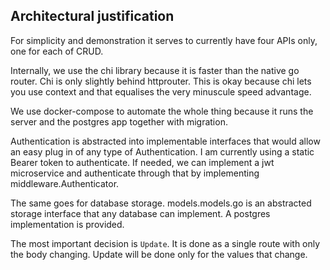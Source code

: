 ## Architectural justification

For simplicity and demonstration it serves to currently have four APIs only,
one for each of CRUD.

Internally, we use the chi library because it is faster than the native
go router. Chi is only slightly behind httprouter. This is okay because chi 
lets you use context and that equalises the very minuscule speed advantage.

We use docker-compose to automate the whole thing because it runs the server 
and the postgres app together with migration.

Authentication is abstracted into implementable interfaces that would allow
an easy plug in of any type of Authentication. I am currently using a static
Bearer token to authenticate. If needed, we can implement a jwt microservice
and authenticate through that by implementing middleware.Authenticator.

The same goes for database storage. models.models.go is an abstracted 
storage interface that any database can implement. A postgres implementation
is provided.

The most important decision is `Update`. It is done as a single route 
with only the body changing. Update will be done only for the values that 
change.
